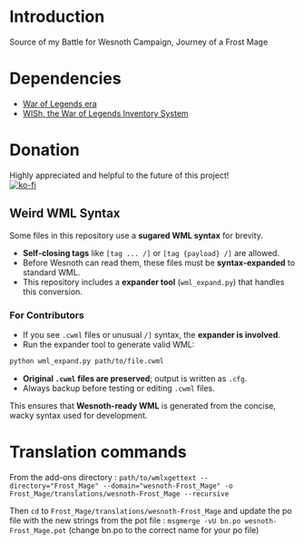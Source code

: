 # Introduction
Source of my Battle for Wesnoth Campaign, Journey of a Frost Mage

# Dependencies
* [War of Legends era](https://github.com/knyghtmare/War_of_Legends)
* [WISh, the War of Legends Inventory System](https://github.com/babaissarkar/WISh)

# Donation
Highly appreciated and helpful to the future of this project!<br/>
[![ko-fi](https://ko-fi.com/img/githubbutton_sm.svg)](https://ko-fi.com/I2I11E85IE)

## Weird WML Syntax

Some files in this repository use a **sugared WML syntax** for brevity.

* **Self-closing tags** like `[tag ... /]` or `[tag {payload} /]` are allowed.
* Before Wesnoth can read them, these files must be **syntax-expanded** to standard WML.
* This repository includes a **expander tool** (`wml_expand.py`) that handles this conversion.

### For Contributors

* If you see `.cwml` files or unusual `/]` syntax, the **expander is involved**.
* Run the expander tool to generate valid WML:

```bash
python wml_expand.py path/to/file.cwml
```

* **Original `.cwml` files are preserved**; output is written as `.cfg`.
* Always backup before testing or editing `.cwml` files.

This ensures that **Wesnoth-ready WML** is generated from the concise, wacky syntax used for development.


# Translation commands
From the add-ons directory :
`path/to/wmlxgettext --directory="Frost_Mage" --domain="wesnoth-Frost_Mage" -o Frost_Mage/translations/wesnoth-Frost_Mage --recursive`

Then `cd` to `Frost_Mage/translations/wesnoth-Frost_Mage` and update the po file with the new strings from the pot file :
`msgmerge -vU bn.po wesnoth-Frost_Mage.pot` (change bn.po to the correct name for your po file)
